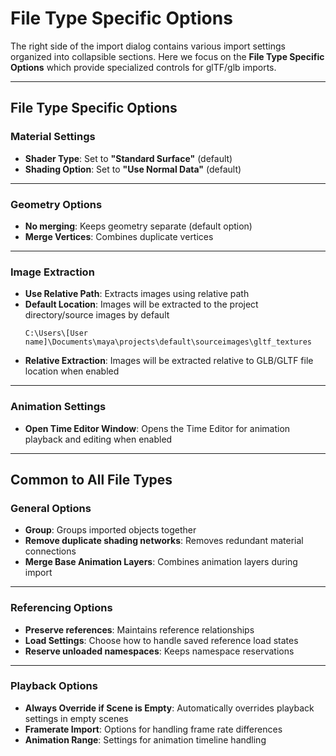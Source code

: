# File Type Specific Options

The right side of the import dialog contains various import settings organized into collapsible sections. Here we focus on the **File Type Specific Options** which provide specialized controls for glTF/glb imports.

---

## File Type Specific Options

### Material Settings

- **Shader Type**: Set to **"Standard Surface"** (default)
- **Shading Option**: Set to **"Use Normal Data"** (default)

---

### Geometry Options

- **No merging**: Keeps geometry separate (default option)
- **Merge Vertices**: Combines duplicate vertices  

---

### Image Extraction

- **Use Relative Path**: Extracts images using relative path
- **Default Location**: Images will be extracted to the project directory/source images by default
  ```
  C:\Users\[User name]\Documents\maya\projects\default\sourceimages\gltf_textures
  ```
- **Relative Extraction**: Images will be extracted relative to GLB/GLTF file location when enabled

---

### Animation Settings

- **Open Time Editor Window**: Opens the Time Editor for animation playback and editing when enabled

---

## Common to All File Types

### General Options

- **Group**: Groups imported objects together
- **Remove duplicate shading networks**: Removes redundant material connections
- **Merge Base Animation Layers**: Combines animation layers during import

---

### Referencing Options

- **Preserve references**: Maintains reference relationships
- **Load Settings**: Choose how to handle saved reference load states
- **Reserve unloaded namespaces**: Keeps namespace reservations

---

### Playback Options

- **Always Override if Scene is Empty**: Automatically overrides playback settings in empty scenes
- **Framerate Import**: Options for handling frame rate differences
- **Animation Range**: Settings for animation timeline handling